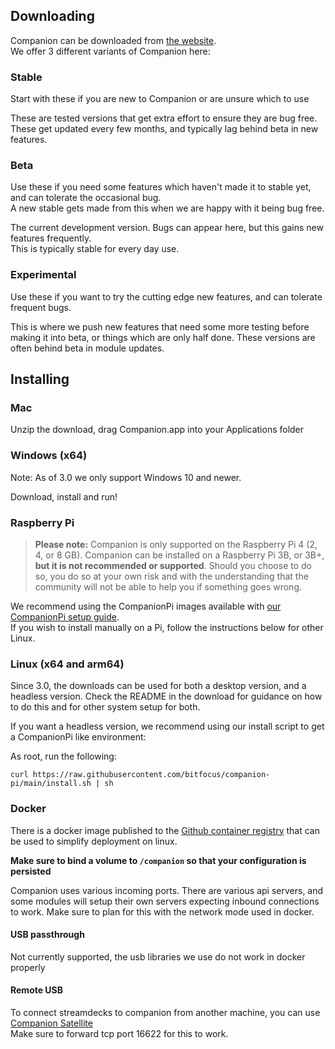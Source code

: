 ## Downloading

Companion can be downloaded from [the website](https://user.bitfocus.io/download).  
We offer 3 different variants of Companion here:

### Stable
Start with these if you are new to Companion or are unsure which to use

These are tested versions that get extra effort to ensure they are bug free. These get updated every few months, and typically lag behind beta in new features.

### Beta
Use these if you need some features which haven't made it to stable yet, and can tolerate the occasional bug.  
A new stable gets made from this when we are happy with it being bug free.

The current development version. Bugs can appear here, but this gains new features frequently.  
This is typically stable for every day use.

### Experimental
Use these if you want to try the cutting edge new features, and can tolerate frequent bugs.

This is where we push new features that need some more testing before making it into beta, or things which are only half done.
These versions are often behind beta in module updates.

## Installing

### Mac

Unzip the download, drag Companion.app into your Applications folder

### Windows (x64)

Note: As of 3.0 we only support Windows 10 and newer. 

Download, install and run!

### Raspberry Pi

> **Please note:** Companion is only supported on the Raspberry Pi 4 (2, 4, or 8 GB). Companion can be installed on a Raspberry Pi 3B, or 3B+, **but it is not recommended or supported**. Should you choose to do so, you do so at your own risk and with the understanding that the community will not be able to help you if something goes wrong.

We recommend using the CompanionPi images available with [our CompanionPi setup guide](https://github.com/bitfocus/companion/wiki/Companion-on-the-Raspberry-Pi).  
If you wish to install manually on a Pi, follow the instructions below for other Linux.

### Linux (x64 and arm64)

Since 3.0, the downloads can be used for both a desktop version, and a headless version. Check the README in the download for guidance on how to do this and for other system setup for both.

If you want a headless version, we recommend using our install script to get a CompanionPi like environment:

As root, run the following:
```
curl https://raw.githubusercontent.com/bitfocus/companion-pi/main/install.sh | sh
```

### Docker

There is a docker image published to the [Github container registry](https://github.com/bitfocus/companion/pkgs/container/companion%2Fcompanion) that can be used to simplify deployment on linux.

**Make sure to bind a volume to `/companion` so that your configuration is persisted**

Companion uses various incoming ports. There are various api servers, and some modules will setup their own servers expecting inbound connections to work. Make sure to plan for this with the network mode used in docker.

#### USB passthrough
Not currently supported, the usb libraries we use do not work in docker properly

#### Remote USB
To connect streamdecks to companion from another machine, you can use [Companion Satellite](https://github.com/bitfocus/companion-satellite)  
Make sure to forward tcp port 16622 for this to work.
